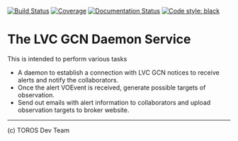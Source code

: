 [![Build Status](https://travis-ci.org/toros-astro/lvcgcn.svg?branch=master)](https://travis-ci.org/toros-astro/lvcgcn)
[![Coverage](https://codecov.io/gh/toros-astro/lvcgcn/branch/master/graphs/badge.svg?branch=master)](https://codecov.io/gh/toros-astro/lvcgcn)
[![Documentation Status](https://readthedocs.org/projects/lvcgcn/badge/?version=latest)](https://lvcgcn.readthedocs.io/en/latest/?badge=latest)
[![Code style: black](https://img.shields.io/badge/code%20style-black-000000.svg)](https://github.com/ambv/black)

# The LVC GCN Daemon Service

This is intended to perform various tasks

* A daemon to establish a connection with LVC GCN notices to receive alerts and notify the collaborators.
* Once the alert VOEvent is received, generate possible targets of observation.
* Send out emails with alert information to collaborators and upload observation targets to broker website.

-------

(c) TOROS Dev Team
